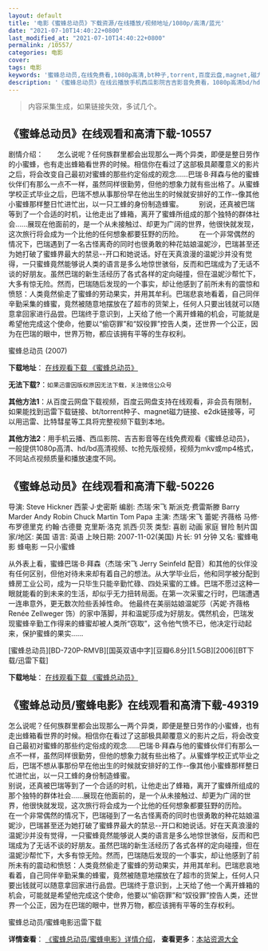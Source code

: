 ```yaml
---
layout: default
title: '电影《蜜蜂总动员》下载资源/在线播放/视频地址/1080p/高清/蓝光'
date: "2021-07-10T14:40:22+0800"
last_modified_at: "2021-07-10T14:40:22+0800"
permalink: /10557/
categories: 电影
cover:
tags: 电影
keywords: '蜜蜂总动员,在线免费看,1080p高清,bt种子,torrent,百度云盘,magnet,磁力链,迅雷下载资源'
description: '《蜜蜂总动员》在线云播放手机西瓜影院吉吉影音免费看，1080p高清bd/hd未删减完整版和tc抢先枪版，mkv/mp4格式，附带bt/torrent种子、magnet/磁力链、百度云盘、网盘资源迅雷下载链接'
---
```


>内容采集生成，如果链接失效，多试几个。


## 《蜜蜂总动员》在线观看和高清下载-10557

剧情介绍：　　怎么说呢？任何族群里都会出现那么一两个异类，即便是整日劳作的小蜜蜂，也有走出蜂箱看世界的时候。相信你在看过了这部极具颠覆意义的影片之后，将会改变自己最初对蜜蜂的那些约定俗成的观念……巴瑞·B·拜森与他的蜜蜂伙伴们有那么一点不一样，虽然同样很勤劳，但他的想象力就有些出格了。从蜜蜂学校正式毕业之后，巴瑞不想从事那份早在他出生的时候就安排好的工作--像其他小蜜蜂那样整日忙进忙出，以一只工蜂的身份制造蜂蜜。 　　别说，还真被巴瑞等到了一个合适的时机，让他走出了蜂箱，离开了蜜蜂所组成的那个独特的群体社会……展现在他面前的，是一个从未接触过、却更为广阔的世界，他很快就发现，这次旅行将会成为一个比他的任何想象都要狂野的历险。 　　在一个非常偶然的情况下，巴瑞遇到了一名古怪离奇的同时也很勇敢的种花姑娘温妮沙，巴瑞甚至还为她打破了蜜蜂界最大的禁忌--开口和她说话。好在天真浪漫的温妮沙并没有觉得，一只蜜蜂竟然能够说人类的语言是多么地惊世骇俗，反而和巴瑞成为了无话不谈的好朋友。虽然巴瑞的新生活经历了各式各样的定向碰撞，但在温妮沙帮忙下，大多有惊无险。然而，巴瑞随后发现的一个事实，却让他感到了前所未有的震惊和愤怒：人类竟然偷走了蜜蜂的劳动果实，并用其牟利。巴瑞悲哀地看着，自己同伴辛勤采集的蜂蜜，竟然被随意地摆放在了超市的货架上，任何人只要出钱就可以随意拿回家进行品尝。巴瑞终于意识到，上天给了他一个离开蜂箱的机会，可能就是希望他完成这个使命，他要以“偷窃罪”和“奴役罪”控告人类，还世界一个公正，因为在巴瑞的眼中，世界万物，都应该拥有平等的生存权利。


蜜蜂总动员 (2007)

**下载地址**： [在线观看下载 《蜜蜂总动员》](https://www.btbtdy.me/btdy/dy8282.html) 


**无法下载?**：`如果迅雷因版权原因无法下载，关注微信公众号 `

**其他方法1**：从百度云网盘下载视频，百度云网盘支持在线观看，非会员有限制，如果能找到迅雷下载链接、bt/torrent种子、magnet磁力链接、e2dk链接等，可以用迅雷、比特彗星等工具将完整视频下载到本地。

**其他方法2**：用手机云播、西瓜影院、吉吉影音等在线免费观看《蜜蜂总动员》，一般提供1080p高清、hd/bd高清视频、tc抢先版视频，视频为mkv或mp4格式，不同站点视频质量和播放速度不同。


## 《蜜蜂总动员》在线观看和高清下载-50226

导演: Steve Hickner 西蒙·J·史密斯 编剧: 杰瑞·宋飞 斯派克·费雷斯滕 Barry Marder Andy Robin Chuck Martin Tom Papa 主演: 杰瑞·宋飞 蕾妮·齐薇格 马修·布罗德里克 约翰·古德曼 克里斯·洛克 凯西·贝茨 类型: 喜剧 动画 家庭 冒险 制片国家/地区: 美国 语言: 英语 上映日期: 2007-11-02(美国) 片长: 91 分钟 又名: 蜜蜂电影 蜂电影 一只小蜜蜂

从外表上看，蜜蜂巴瑞·B·拜森（杰瑞·宋飞 Jerry Seinfeld 配音）和其他的伙伴没有任何区别，但他对待未来却有着自己的想法。从大学毕业后，他和同学被分配到蜂房工业公司，成为一只毕生只能辛勤忙碌、四处采蜜的工蜂。巴瑞不愿过这种一眼就能看的到未来的生活，却似乎无力扭转局面。在第一次采蜜之行时，巴瑞遭遇一连串意外，更无数次险些丢掉性命。 他最终在美丽姑娘温妮莎（芮妮·齐薇格 Renée Zellweger 饰）的家中落脚，并和温妮莎成为好朋友。偶然机会，巴瑞发现蜜蜂辛勤工作得来的蜂蜜却被人类所“窃取”，这令他气愤不已，他决定行动起来，保护蜜蜂的果实……


[蜜蜂总动员][BD-720P-RMVB][国英双语中字][豆瓣6.8分][1.5GB][2006][BT下载/迅雷下载]

**下载地址**： [在线观看下载 《蜜蜂总动员》](https://www.btdx8.com/torrent/bee_movie_2007.html) 


## 《蜜蜂总动员/蜜蜂电影》在线观看和高清下载-49319

怎么说呢？任何族群里都会出现那么一两个异类，即便是整日劳作的小蜜蜂，也有走出蜂箱看世界的时候。相信你在看过了这部极具颠覆意义的影片之后，将会改变自己最初对蜜蜂的那些约定俗成的观念……巴瑞·B·拜森与他的蜜蜂伙伴们有那么一点不一样，虽然同样很勤劳，但他的想象力就有些出格了。从蜜蜂学校正式毕业之后，巴瑞不想从事那份早在他出生的时候就安排好的工作--像其他小蜜蜂那样整日忙进忙出，以一只工蜂的身份制造蜂蜜。<br />别说，还真被巴瑞等到了一个合适的时机，让他走出了蜂箱，离开了蜜蜂所组成的那个独特的群体社会……展现在他面前的，是一个从未接触过、却更为广阔的世界，他很快就发现，这次旅行将会成为一个比他的任何想象都要狂野的历险。<br />在一个非常偶然的情况下，巴瑞碰到了一名古怪离奇的同时也很勇敢的种花姑娘温妮沙，巴瑞甚至还为她打破了蜜蜂界最大的禁忌--开口和她说话。好在天真浪漫的温妮沙并没有觉得，一只蜜蜂竟然能够说人类的语言是多么地惊世骇俗，反而和巴瑞成为了无话不谈的好朋友。虽然巴瑞的新生活经历了各式各样的定向碰撞，但在温妮沙帮忙下，大多有惊无险。然而，巴瑞随后发现的一个事实，却让他感到了前所未有的震动和愤怒：人类竟然偷走了蜜蜂的劳动果实，并用其牟利。巴瑞悲哀地看着，自己同伴辛勤采集的蜂蜜，竟然被随意地摆放在了超市的货架上，任何人只要出钱就可以随意拿回家进行品尝。巴瑞终于意识到，上天给了他一个离开蜂箱的机会，可能就是希望他完成这个使命，他要以&ldquo;偷窃罪&rdquo;和&ldquo;奴役罪&rdquo;控告人类，还世界一个公正，因为在巴瑞的眼中，世界万物，都应该拥有平等的生存权利。


蜜蜂总动员/蜜蜂电影迅雷下载

**详情查看**： [《蜜蜂总动员/蜜蜂电影》详情介绍](/movie/49319/)， **查看更多**：[本站资源大全](/movie/t/all/)

